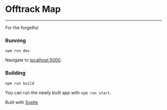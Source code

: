 # Offtrack Map
---
For the forgetful

### Running
```
npm run dev
```
Navigate to [localhost:5000](http://localhost:5000).

### Building
```
npm run build
```

You can run the newly built app with `npm run start`.

Built with [Svelte](https://svelte.dev/)